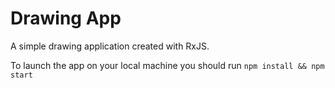 # Drawing App

A simple drawing application created with RxJS.

To launch the app on your local machine you should run
`npm install && npm start`
